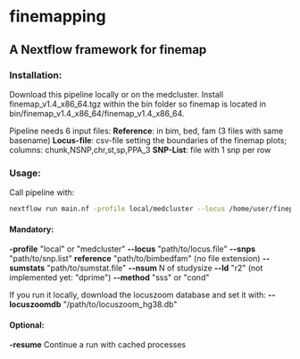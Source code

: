 # finemapping
## A Nextflow framework for finemap

### Installation:
Download this pipeline locally or on the medcluster.
Install finemap_v1.4_x86_64.tgz within the bin folder so finemap is located in bin/finemap_v1.4_x86_64/finemap_v1.4_x86_64.

Pipeline needs 6 input files:
**Reference**: in bim, bed, fam (3 files with same basename)
**Locus-file**: csv-file setting the boundaries of the finemap plots; columns: chunk,NSNP,chr,st,sp,PPA_3
**SNP-List**: file with 1 snp per row

### Usage:
Call pipeline with:
```bash
nextflow run main.nf -profile local/medcluster --locus /home/user/finepipe/example/locusfile.sample --snps /home/user/finepipe/example/snplist.sample --reference /home/user/finepipe/example/GerNorItaSpa.chr3 --sumstats /home/user/finepipe/example/sumstats.sample --nsum 15743 --nsignal 1 --ld r2 --method sss -resume  
```
#### Mandatory:
**-profile**    "local" or "medcluster"
**--locus** "path/to/locus.file"
**--snps**  "path/to/snp.list"
**reference**   "path/to/bimbedfam" (no file extension)
**--sumstats**  "path/to/sumstat.file"
**--nsum**  N of studysize
**--ld**    "r2" (not implemented yet: "dprime")
**--method**    "sss" or "cond"

If you run it locally, download the locuszoom database and set it with:
**--locuszoomdb** "/path/to/locuszoom_hg38.db"

#### Optional:
**-resume** Continue a run with cached processes


